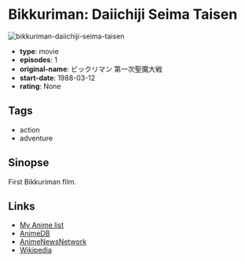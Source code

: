 # Bikkuriman: Daiichiji Seima Taisen

![bikkuriman-daiichiji-seima-taisen](https://cdn.myanimelist.net/images/anime/8/28139.jpg)

-   **type**: movie
-   **episodes**: 1
-   **original-name**: ビックリマン 第一次聖魔大戦
-   **start-date**: 1988-03-12
-   **rating**: None

## Tags

-   action
-   adventure

## Sinopse

First Bikkuriman film.

## Links

-   [My Anime list](https://myanimelist.net/anime/10203/Bikkuriman__Daiichiji_Seima_Taisen)
-   [AnimeDB](http://anidb.info/perl-bin/animedb.pl?show=anime&aid=2318)
-   [AnimeNewsNetwork](http://www.animenewsnetwork.com/encyclopedia/anime.php?id=3658)
-   [Wikipedia](http://ja.wikipedia.org/wiki/ビックリマン_%28アニメ%29#.E7.89.B9.E5.88.A5.E7.95.AA.E7.B5.84.E3.80.8C.E3.82.AD.E3.83.A9.E3.82.AD.E3.83.A9.E7.89.B9.E5.88.A5.E5.A2.97.E5.88.8A.E5.8F.B7.E3.80.8D)
